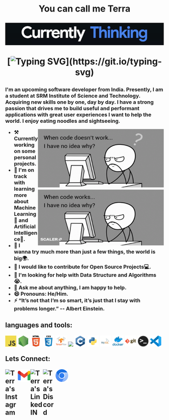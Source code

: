 <h1 align="center">
You can call me Terra
<p>

![Currently Coding](https://raw.githubusercontent.com/Terra-01/Google_Style_Sliding_Text/main/GSSTg.gif)

<p>
    
[![Typing SVG](https://readme-typing-svg.herokuapp.com?font=Fira+Code&pause=1000&color=0080FB&center=true&width=435&lines=Hello%2C+I+am+Shivam+Singh.;Namaste.;Nice+to+meet+you!)](https://git.io/typing-svg)

 

<h3 align="left">
    
I'm an upcoming software developer from India. Presently, I am a student at SRM Institute of Science and Technology. Acquiring new skills one by one, day by day. I have a strong passion that drives me to build useful and performant applications with great user experiences I want to help the world. I enjoy eating noodles and sightseeing.

<p>
    <img align="right" alt="GIF" src="https://raw.githubusercontent.com/Terra-01/Terra-01/main/code.gif" width="400" height="370" />

- ⚒️ Currently working on some personal projects.
- 🌱 I'm on track with learning more about Machine Learning🦾 and Artificial Intelligence🤖.
- 🔭 I wanna try much more than just a few things, the world is big🌍.
- 🤝 I would like to contribute for Open Source Projects💻.
- 🤔 I'm looking for help with Data Structure and Algorithms😭.
- 💬 Ask me about anything, I am happy to help.
- 😄 Pronouns: He/Him.
- ⚡ “It’s not that I’m so smart, it’s just that I stay with problems longer.” -- Albert Einstein.

<h2 align="left">
    
**languages and tools:**  
    
<p>
    
<code><img height="35" src="https://raw.githubusercontent.com/github/explore/80688e429a7d4ef2fca1e82350fe8e3517d3494d/topics/javascript/javascript.png"></code>
<code><img height="35" src="https://raw.githubusercontent.com/github/explore/80688e429a7d4ef2fca1e82350fe8e3517d3494d/topics/nodejs/nodejs.png"></code>
<code><img height="35" src="https://raw.githubusercontent.com/github/explore/80688e429a7d4ef2fca1e82350fe8e3517d3494d/topics/html/html.png"></code>
<code><img height="35" src="https://raw.githubusercontent.com/github/explore/80688e429a7d4ef2fca1e82350fe8e3517d3494d/topics/css/css.png"></code>
<code><img height="35" src="https://raw.githubusercontent.com/github/explore/80688e429a7d4ef2fca1e82350fe8e3517d3494d/topics/tensorflow/tensorflow.png"></code>
<code><img height="35" src="https://raw.githubusercontent.com/pytorch/pytorch/master/docs/source/_static/img/pytorch-logo-flame.png"></code>
<code><img height="35" src="https://raw.githubusercontent.com/github/explore/80688e429a7d4ef2fca1e82350fe8e3517d3494d/topics/cpp/cpp.png"></code>
<code><img height="35" src="https://raw.githubusercontent.com/github/explore/80688e429a7d4ef2fca1e82350fe8e3517d3494d/topics/python/python.png"></code>
<code><img height="35" src="https://raw.githubusercontent.com/github/explore/80688e429a7d4ef2fca1e82350fe8e3517d3494d/topics/mysql/mysql.png"></code>
<code><img height="35" src="https://raw.githubusercontent.com/github/explore/80688e429a7d4ef2fca1e82350fe8e3517d3494d/topics/docker/docker.png"></code>
<code><img height="35" src="https://raw.githubusercontent.com/github/explore/80688e429a7d4ef2fca1e82350fe8e3517d3494d/topics/git/git.png"></code>
<code><img height="35" src="https://raw.githubusercontent.com/github/explore/d92924b1d925bb134e308bd29c9de6c302ed3beb/topics/terminal/terminal.png"></code>
<code><img height="35" src="https://raw.githubusercontent.com/github/explore/bbd48b997e8d0bef63f676eca4da5e1f76487b56/topics/visual-studio-code/visual-studio-code.png"></code>

<p>
    
**Lets Connect:** 
 
<p>
    
    
<a href="https://www.instagram.com/terra_shivam/">
  <img align="left" alt="Terra's Instagram" width="40px" src="https://raw.githubusercontent.com/hussainweb/hussainweb/main/icons/instagram.png" />
</a>
<a href="mailto:thisisshivam@icloud.com">
  <img align="left" alt="Terra's Mail" width="40px" src="https://raw.githubusercontent.com/github/explore/8f19e4dbbf13418dc1b1d58bb265953553c15a46/topics/gmail/gmail.png" />
</a>
<a href="https://www.linkedin.com/in/shivam91s/">
  <img align="left" alt="Terra's LinkedIN" width="40px" src="https://raw.githubusercontent.com/peterthehan/peterthehan/master/assets/linkedin.svg" />
</a>
<a href="https://discordapp.com/users/Terra#5293/">
  <img align="left" alt="Terra's Discord" width="40px" src="https://raw.githubusercontent.com/peterthehan/peterthehan/master/assets/discord.svg" />
</a>
<a href="https://terra01.vercel.app/">
  <img align="left" alt="Terra's Discord" width="40px" src="https://raw.githubusercontent.com/github/explore/2a2c984d5ec9cd3edd54fa36e13d7f6fd6d4cf72/topics/chromium/chromium.png" />
</a>
